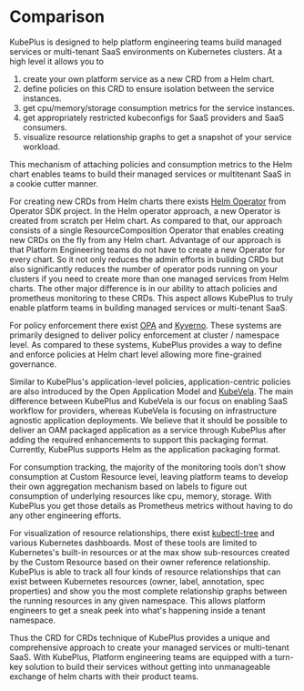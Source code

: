 
Comparison
===========

KubePlus is designed to help platform engineering teams build managed services or multi-tenant SaaS environments on Kubernetes clusters. At a high level it allows you to

1. create your own platform service as a new CRD from a Helm chart. 
2. define policies on this CRD to ensure isolation between the service instances. 
3. get cpu/memory/storage consumption metrics for the service instances.
4. get appropriately restricted kubeconfigs for SaaS providers and SaaS consumers.
4. visualize resource relationship graphs to get a snapshot of your service workload.

This mechanism of attaching policies and consumption metrics to the Helm chart enables teams to build their managed services or multitenant SaaS in a cookie cutter manner. 

For creating new CRDs from Helm charts there exists [Helm Operator](https://sdk.operatorframework.io/docs/building-operators/helm/tutorial/) from Operator SDK project. In the Helm operator approach, a new Operator is created from scratch per Helm chart. As compared to that, our approach consists of a single ResourceComposition Operator that enables creating new CRDs on the fly from any Helm chart. Advantage of our approach is that Platform Engineering teams do not have to create a new Operator for every chart. So it not only reduces the admin efforts in building CRDs but also significantly reduces the number of operator pods running on your clusters if you need to create more than one managed services from Helm charts. The other major difference is in our ability to attach policies and prometheus monitoring to these CRDs. This aspect allows KubePlus to truly enable platform teams in building managed services or multi-tenant SaaS. 

For policy enforcement there exist [OPA](https://www.openpolicyagent.org/) and [Kyverno](https://kyverno.io/). These systems are primarily designed to deliver policy enforcement at cluster / namespace level. As compared to these systems, KubePlus provides a way to define and enforce policies at Helm chart level allowing more fine-grained governance.

Similar to KubePlus's application-level policies, application-centric policies are also introduced by the Open Application Model and [KubeVela](https://github.com/oam-dev/kubevela). The main difference between KubePlus and KubeVela is our focus on enabling SaaS workflow for providers, whereas KubeVela is focusing on infrastructure agnostic application deployments.
We believe that it should be possible to deliver an OAM packaged application as a service through KubePlus after adding the required enhancements to support this packaging format. Currently, KubePlus supports Helm as the application packaging format.

For consumption tracking, the majority of the monitoring tools don't show consumption at Custom Resource level, leaving platform teams to develop their own aggregation mechanism based on labels to figure out consumption of underlying resources like cpu, memory, storage. With KubePlus you get those details as Prometheus metrics without having to do any other engineering efforts. 

For visualization of resource relationships, there exist [kubectl-tree](https://github.com/ahmetb/kubectl-tree) and various Kubernetes dashboards. Most of these tools are limited to Kubernetes's built-in resources or at the max show sub-resources created by the Custom Resource based on their owner reference relationship. KubePlus is able to track all four kinds of resource relationships that can exist between Kubernetes resources (owner, label, annotation, spec properties) and show you the most complete relationship graphs between the running resources in any given namespace. This allows platform engineers to get a sneak peek into what's happening inside a tenant namespace. 

Thus the CRD for CRDs technique of KubePlus provides a unique and comprehensive approach to create your managed services or multi-tenant SaaS. With KubePlus, Platform engineering teams are equipped with a turn-key solution to build their services without getting into unmanageable exchange of helm charts with their product teams. 
